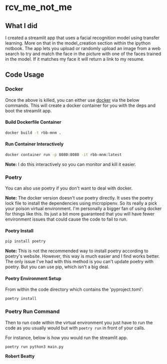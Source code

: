 # rcv_me_not_me

## What I did

I created a streamlit app that uses a facial recognition model using transfer learning. More on that in the model_creation section within the ipython notbook. The app lets you upload or randomly upload an image from a web search to try and match the face in the picture with one of the faces trained in the model. If it matches my face it will return a link to my resume.

## Code Usage

### Docker

Once the above is killed, you can either use [docker](https://www.docker.com/get-started) via the below commands. This will create a docker container for you with the deps and boot the streamlit app.

#### Build Dockerfile Container

```bash
docker build -t rbb-mnm .
```

#### Run Container Interactively

```bash
docker container run -p 8080:8080 -it rbb-mnm:latest
```

**Note:** I do this interactively so you can monitor and kill it easier.

### Poetry

You can also use poetry if you don't want to deal with docker.

**Note:** The docker version doesn't use poetry directly. It uses the poetry lock file to install the dependencies using micropipenv. So its really a pick your poison virtual environment. I'm personally a bigger fan of using docker for things like this. Its just a bit more guaranteed that you will have fewer environment issues that could cause the code to fail to run.

#### Poetry Install

```bash
pip install poetry
```

**Note:** This is not the recommended way to install poetry according to poetry's website. However, this way is much easier and I find works better. The only issue I've had with this method is you can't update poetry with poetry. But you can use pip, which isn't a big deal.

#### Poetry Environment Setup

From within the code directory which contains the 'pyproject.toml':

```bash
poetry install
```

### Poetry Run Command

Then to run code within the virtual environment you just have to run the code as you usually would but with `poetry run` in front of your calls.

For instance, below is how you would run the streamlit app.

```bash
poetry run python3 main.py
```

**Robert Beatty**